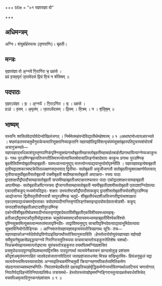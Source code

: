 +++
title = "०१ यज्ञायज्ञा वो"

+++
## अधिमन्त्रम्
अग्निः। शंयुर्बार्हस्पत्यः (तृणपाणिः)। बृहती।

## मन्त्रः
य॒ज्ञाय॑ज्ञा वो अ॒ग्नये॑ गि॒रागि॑रा च॒ दक्ष॑से ।  
प्रप्र॑ व॒यम॒मृतं॑ जा॒तवे॑दसं प्रि॒यं मि॒त्रं न शं॑सिषम् ॥

## पदपाठः
य॒ज्ञाऽय॑ज्ञा । वः॒ । अ॒ग्नये॑ । गि॒राऽगि॑रा । च॒ । दक्ष॑से ।  
प्रऽप्र॑ । व॒यम् । अ॒मृत॑म् । जा॒तऽवे॑दसम् । प्रि॒यम् । मि॒त्रम् । न । शं॒सि॒ष॒म् ॥

## भाष्यम्
यस्यनिः श्वसितंवेदायोवेदेभ्योखिलंजगत् । निर्ममेतमहंवन्देविद्यातीर्थमहेश्वरम् ॥ १ ॥अथाष्टमोध्यायआरभ्यते । षष्ठमंडलस्यचतुर्थेनुवाकेचत्वारिसूक्तानिव्याकृतानि यज्ञायज्ञेतिद्वाविंशत्यृचंपंमंसूक्तंबृहस्पतिपुत्रस्यशंयोरार्षं अत्रानुक्रम्यते—यज्ञायज्ञाद्भधिकाशंयुस्तृणपाणिकंपृश्निसूक्तंप्रगाथौबृहतीमहासतोबृहतीमहाबार्हतबार्हतौप्रगाथावित्याग्नेय्यःकाकुभः प्र- गाथः पुरउष्णिग्बृहत्यतिजगतीतिमारुत्योत्यास्तिस्रोवासांलिङ्गोक्तदेवताः काकुभः प्रगाथः पुरउष्णिक् बृहतीतिपौष्ण्योबृहतीमहाबृहती- यवमध्यान्त्यानुष्टुप् मारुत्योन्त्याद्यावाभूम्योर्वापृश्नेर्वेति । यज्ञायज्ञावइत्येषाबृहती तृतीयद्वादशकात्र्यष्टकेतितल्लक्षणसद्भावात् द्वितीया- सतोबृहती अयुजौजागतौ सतोबृहतीत्युक्तलक्षणोपेतत्वात् तृतीयाचतुर्थीबृहतीसतोबृहत्यौ पंचमीबृहती षष्ठीमहासतोबृहती अष्टाक्षरा- स्त्रयः पादाः द्वादशाक्षरौद्वौपादौसामहासतोबृहती सप्तमीमहाबृहतीअष्टाक्षराश्चत्वारः पादाः एकोद्वादशाक्षरःसामहाबृहती अष्टमीमहा- सतोबृहतीअष्टिनस्त्रयः द्वौजागतौसामहासतोबृहती नवमीबृहतीदशमीसतोबृहती एतादशाग्निदेवत्याः एकादशीककुप् मध्यमोयदिद्वाद- शाक्षरः उभयतोष्टकौद्वौपादौसाककुप् द्वादशीसतोबृहतीत्रयोदशीपुरउष्णिक् आद्योजागतः द्वितीयतृतीयौगायत्रौ सापुरउष्णिक् चतुर्द- शीबृहतीपंचदशीअतिजगतीद्वापंचाशदक्षरा एकादश्याद्याःपंचमरुद्देवताकाः त्रयोदश्यादीनान्तिसृणांलिङ्गोक्ताइन्द्रादयोवादेवताःषोडशी- ककुप् सप्तदशीसतोबृहतीअष्टादशीपुरउष्णिक् एकोनविंशीबृहतीषोळश्यादीनांचतसृणांपूषादेवताविंशीबृहतीएकविंशीयवमध्यामहाबृ- हतीआद्यौद्वावष्टकौतृतीयोद्वादशकः चतुर्थपंचमावष्टकौसायवमध्यामहाबृहतीविंश्येकविंश्योः पृश्निसूक्तमित्युक्तत्वान्मरुतांमातापृश्निर्देव- ताद्वाविंश्यनुष्टुप् साचापिपृश्निदेवत्याद्यावाभूमिदेवत्यावा सूक्तविनियोगोलैङ्गिकः । आग्निमारुतेयज्ञायज्ञावइत्ययंस्तोत्रियप्रगाथः सूत्रि- तंच—यज्ञायज्ञाकोअग्नयेदेवोवोद्रविणोदाइतिप्रगाथौस्तोत्रियानुरूपाविति ।हेस्तोतारोवोयूयंयज्ञायज्ञा यज्ञेयज्ञे सर्वेषुयागेषुदक्षसेप्रवृद्धायाग्नये गिरागिरास्तुतिरूपया वाचावाचास्तोत्रङ्कुरुतेतिशेषः चशब्दो- भिन्नक्रमोवइत्यस्मात्परोद्रष्टव्यः यूयंचस्तोत्रङ्कुरुत वयमपितमग्निंप्रप्रशंसिपं प्रसमुपोदःपादपूरणइतिप्रशब्दस्यद्विरुक्तिः पादपूरणार्था व्यत्ययेनैकवचनं छान्दसोलुङ् प्रशंसाम कीदृशंअमृतंमरणरहितं जातवेदसंजातानांवेदितारं जातप्रज्ञंजातधनंवा मित्रन्न सखिभूतमिव- प्रियंअनुकूलं यद्वा व्यत्ययेनत्वमित्यस्यवसादेशः अग्नयइतिचकर्मणिचतुर्थी क्रियाग्नहणमपिकर्तव्यमितिकर्मणः संप्रदानत्वाच्चशब्दश्चणिति- निपातश्चेदर्थेवर्तते दक्षसइतिचदक्षेर्वृद्धिकर्मणोन्तर्भावितण्यर्थाल्लटिरूपं चणायोगात् निपातैर्यद्यदिहन्तेतिनिघातप्रतिषेधः तत्रायमर्थः- हेस्तोतस्त्वंयज्ञेइममग्निङ्गिरास्तुत्यादक्षसेचवर्धयसिचेत् वयमपिअमृत्वादिगुणकन्तंप्रशंसाम ॥ १ ॥